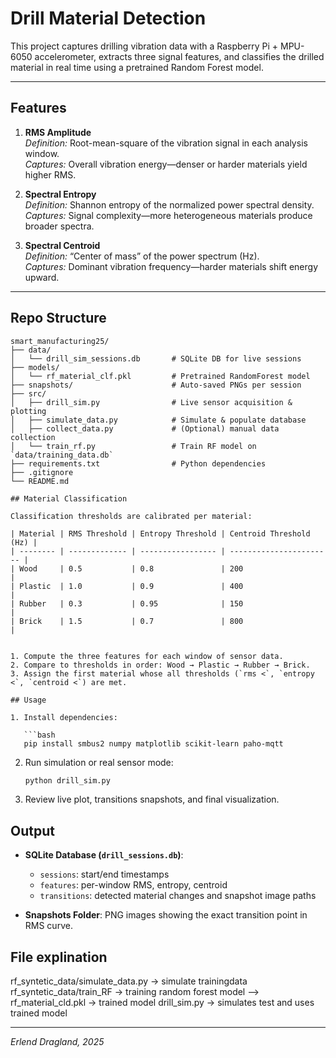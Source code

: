 # Drill Material Detection

This project captures drilling vibration data with a Raspberry Pi + MPU-6050 accelerometer, extracts three signal features, and classifies the drilled material in real time using a pretrained Random Forest model.

---

## Features

1. **RMS Amplitude**  
   *Definition:* Root-mean-square of the vibration signal in each analysis window.  
   *Captures:* Overall vibration energy—denser or harder materials yield higher RMS.

2. **Spectral Entropy**  
   *Definition:* Shannon entropy of the normalized power spectral density.  
   *Captures:* Signal complexity—more heterogeneous materials produce broader spectra.

3. **Spectral Centroid**  
   *Definition:* “Center of mass” of the power spectrum (Hz).  
   *Captures:* Dominant vibration frequency—harder materials shift energy upward.

---

## Repo Structure

```text
smart_manufacturing25/
├── data/  
│   └── drill_sim_sessions.db       # SQLite DB for live sessions
├── models/  
│   └── rf_material_clf.pkl         # Pretrained RandomForest model
├── snapshots/                      # Auto-saved PNGs per session
├── src/  
│   ├── drill_sim.py                # Live sensor acquisition & plotting
│   ├── simulate_data.py            # Simulate & populate database
│   ├── collect_data.py             # (Optional) manual data collection
│   └── train_rf.py                 # Train RF model on `data/training_data.db`
├── requirements.txt                # Python dependencies
├── .gitignore                      
└── README.md

## Material Classification

Classification thresholds are calibrated per material:

| Material | RMS Threshold | Entropy Threshold | Centroid Threshold (Hz) |
| -------- | ------------- | ----------------- | ----------------------- |
| Wood     | 0.5           | 0.8               | 200                     |
| Plastic  | 1.0           | 0.9               | 400                     |
| Rubber   | 0.3           | 0.95              | 150                     |
| Brick    | 1.5           | 0.7               | 800                     |


1. Compute the three features for each window of sensor data.
2. Compare to thresholds in order: Wood → Plastic → Rubber → Brick.
3. Assign the first material whose all thresholds (`rms <`, `entropy <`, `centroid <`) are met.

## Usage

1. Install dependencies:

   ```bash
   pip install smbus2 numpy matplotlib scikit-learn paho-mqtt
   ```
2. Run simulation or real sensor mode:

   ```bash
   python drill_sim.py
   ```
3. Review live plot, transitions snapshots, and final visualization.

## Output

* **SQLite Database (`drill_sessions.db`)**:

  * `sessions`: start/end timestamps
  * `features`: per-window RMS, entropy, centroid
  * `transitions`: detected material changes and snapshot image paths
* **Snapshots Folder**: PNG images showing the exact transition point in RMS curve.

## File explination
rf_syntetic_data/simulate_data.py -> simulate trainingdata
rf_syntetic_data/train_RF -> training random forest model
--> rf_material_cld.pkl -> trained model
drill_sim.py -> simulates test and uses trained model

---

*Erlend Dragland, 2025*
